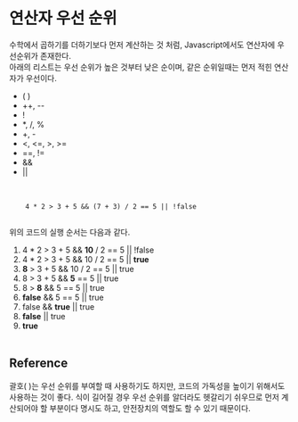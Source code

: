 # 연산자 우선 순위
수학에서 곱하기를 더하기보다 먼저 계산하는 것 처럼, Javascript에서도 연산자에 우선순위가 존재한다.  
아래의 리스트는 우선 순위가 높은 것부터 낮은 순이며, 같은 순위일때는 먼저 적힌 연산자가 우선이다.
* ( )
* ++, --
* !
* *, /, %
* +, -
* <, <=, >, >=
* ==, !=
* &&
* ||
<br><br>
<pre>
  <code>
    4 * 2 > 3 + 5 && (7 + 3) / 2 == 5 || !false
  </code>
</pre>
위의 코드의 실행 순서는 다음과 같다.  
1. 4 * 2 > 3 + 5 && **10** / 2 == 5 || !false
2. 4 * 2 > 3 + 5 && 10 / 2 == 5 || **true**
3. **8** > 3 + 5 && 10 / 2 == 5 || true
4. 8 > 3 + 5 && **5** == 5 || true
5. 8 > **8** && 5 == 5 || true
6. **false** && 5 == 5 || true
7. false && **true** || true
8. **false** || true
9. **true**
<br><br>
## Reference
괄호( )는 우선 순위를 부여할 때 사용하기도 하지만, 코드의 가독성을 높이기 위해서도 사용하는 것이 좋다. 식이 길어질 경우 우선 순위를 알더라도 헷갈리기 쉬우므로 먼저 계산되어야 할 부분이다 명시도 하고, 안전장치의 역할도 할 수 있기 때문이다.